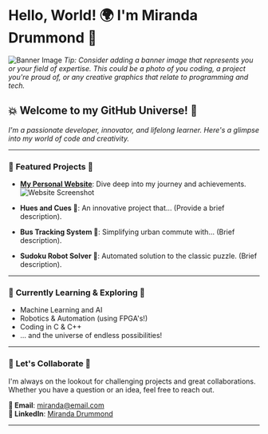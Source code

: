 # Hello, World! 🌍 I'm Miranda Drummond 👋

![Banner Image](path/to/your/banner/image.jpg)
*Tip: Consider adding a banner image that represents you or your field of expertise. This could be a photo of you coding, a project you're proud of, or any creative graphics that relate to programming and tech.*

## 💥 **Welcome to my GitHub Universe!** 🌌

_I'm a passionate developer, innovator, and lifelong learner. Here's a glimpse into my world of code and creativity._

---

### 🔭 **Featured Projects** 🌟

- **[My Personal Website](https://www.mirandadrummond.com)**: Dive deep into my journey and achievements. ![Website Screenshot](path/to/your/website/screenshot.jpg)
  
- **Hues and Cues 🎡**: An innovative project that... (Provide a brief description).
  
- **Bus Tracking System 🚌**: Simplifying urban commute with... (Brief description).
  
- **Sudoku Robot Solver 🦾**: Automated solution to the classic puzzle. (Brief description).

---

### 🌱 **Currently Learning & Exploring** 🚀

- Machine Learning and AI
- Robotics & Automation (using FPGA's!)
- Coding in C & C++
- ... and the universe of endless possibilities!

---

### 🤝 **Let's Collaborate** 💼

I'm always on the lookout for challenging projects and great collaborations. Whether you have a question or an idea, feel free to reach out.

**📧 Email**: [miranda@email.com](mailto:mirandadrummond2@gmail.com)  
**📱 LinkedIn**: [Miranda Drummond](https://www.linkedin.com/in/mirandadrummond)

---
